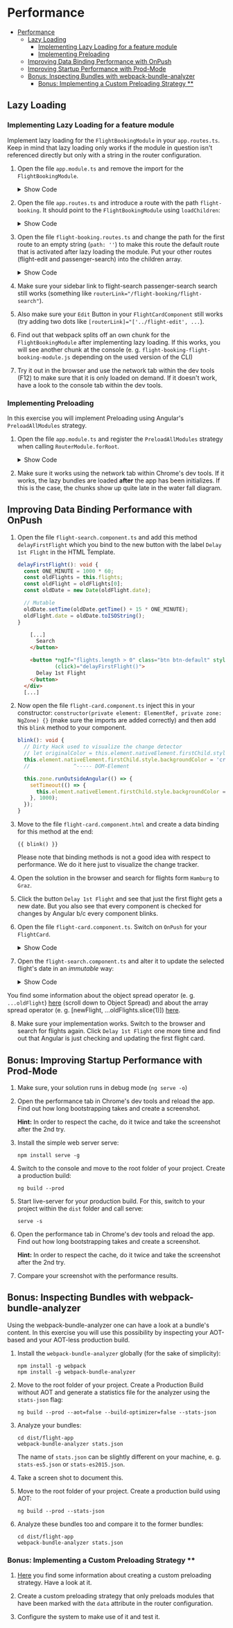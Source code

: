 # Performance
 
- [Performance](#performance)
  - [Lazy Loading](#lazy-loading)
    - [Implementing Lazy Loading for a feature module](#implementing-lazy-loading-for-a-feature-module)
    - [Implementing Preloading](#implementing-preloading)
  - [Improving Data Binding Performance with OnPush](#improving-data-binding-performance-with-onpush)
  - [Improving Startup Performance with Prod-Mode](#improving-startup-performance-with-prod-mode)
  - [Bonus: Inspecting Bundles with webpack-bundle-analyzer](#bonus-inspecting-bundles-with-webpack-bundle-analyzer)
    - [Bonus: Implementing a Custom Preloading Strategy **](#bonus-implementing-a-custom-preloading-strategy-)

## Lazy Loading

### Implementing Lazy Loading for a feature module

Implement lazy loading for the `FlightBookingModule` in your `app.routes.ts`. 
Keep in mind that lazy loading only works if the module in question isn't referenced directly but only with a string in the router configuration. 
   
1. Open the file `app.module.ts` and remove the import for the `FlightBookingModule`.

    <details>
    <summary>Show Code</summary>
    <p>

    ```typescript
    
    @NgModule({
        imports: [
            [...]
            // FlightBookingModule, 
            // ^^ Removed b/c this would prevent lazy loading
            [...]
        ],
        [...]        
    })
    export class AppModule { }
    ```

    </p>
    </details>

2. Open the file `app.routes.ts` and introduce a route with the path `flight-booking`. 
    It should point to the `FlightBookingModule` using `loadChildren`:

    <details>
    <summary>Show Code</summary>
    <p>

    ```typescript
    [...]
    {
        path: 'flight-search',
        loadChildren: () => import('./flight-booking/flight-booking.module').then(m => m.FlightBookingModule) 
    },
    {
        // This route needs to be the last one!
        path: '**',
        [...]
    }
    [...]
    ```

    </p>
    </details>

3. Open the file `flight-booking.routes.ts` and change the path for the first route to an empty string (`path: ''`) to make this route the default route that is activated after lazy loading the module. Put your other routes (flight-edit and passenger-search) into the children array.

    <details>
    <summary>Show Code</summary>
    <p>

    ```typescript
    [...]
   
    export const FLIGHT_BOOKING_ROUTES: Routes = [
      {
        path: 'flight-edit/:id',
        component: FlightEditComponent
      },
      {
        path: 'flight-search',
        component: FlightSearchComponent
      },
      {
        path: 'passenger-search',
        component: PassengerSearchComponent
      }
    ];
    ```
    </p>
    </details>

4. Make sure your sidebar link to flight-search passenger-search search still works (something like `routerLink="/flight-booking/flight-search"`).

5. Also make sure your `Edit` Button in your `FlightCardComponent` still works (try adding two dots like `[routerLink]="['../flight-edit', ...`).

6. Find out that webpack splits off an own chunk for the `FlightBookingModule` after implementing lazy loading. 
If this works, you will see another chunk at the console (e. g.  `flight-booking-flight-booking-module.js` depending on the used version of the CLI)

7. Try it out in the browser and use the network tab within the dev tools (F12) to make sure that it is only loaded on demand. 
   If it doesn't work, have a look to the console tab within the dev tools.

### Implementing Preloading

In this exercise you will implement Preloading using Angular's `PreloadAllModules` strategy.

1. Open the file `app.module.ts` and register the `PreloadAllModules` strategy when calling `RouterModule.forRoot`.

    <details>
    <summary>Show Code</summary>
    <p>
    
    ```typescript
    
    RouterModule.forRoot(APP_ROUTES, {
        preloadingStrategy: PreloadAllModules
    });
    ```
    
    </p>
    </details>

2. Make sure it works using the network tab within Chrome's dev tools. If it works, the lazy bundles are loaded **after** the app has been initializes. If this is the case, the chunks show up quite late in the water fall diagram.

## Improving Data Binding Performance with OnPush

1. Open the file `flight-search.component.ts` and add this method ``delayFirstFlight`` which you bind to the new button with the label `Delay 1st Flight` in the HTML Template.

    ```typescript
    delayFirstFlight(): void {
      const ONE_MINUTE = 1000 * 60;
      const oldFlights = this.flights;
      const oldFlight = oldFlights[0];
      const oldDate = new Date(oldFlight.date);
    
      // Mutable
      oldDate.setTime(oldDate.getTime() + 15 * ONE_MINUTE);
      oldFlight.date = oldDate.toISOString();
    }
    ```

    ```html
        [...]
          Search
        </button>

        <button *ngIf="flights.length > 0" class="btn btn-default" style="margin-left: 10px"
                (click)="delayFirstFlight()">
          Delay 1st Flight
        </button>
      </div>
      [...]
    ```
2. Now open the file `flight-card.component.ts` inject this in your constructor: `constructor(private element: ElementRef, private zone: NgZone) {}` (make sure the imports are added correctly) and then add this `blink` method to your component.

    ```typescript
    blink(): void {
      // Dirty Hack used to visualize the change detector
      // let originalColor = this.element.nativeElement.firstChild.style.backgroundColor;
      this.element.nativeElement.firstChild.style.backgroundColor = 'crimson';
      //              ^----- DOM-Element

      this.zone.runOutsideAngular(() => {
        setTimeout(() => {
          this.element.nativeElement.firstChild.style.backgroundColor = 'white';
        }, 1000);
      });
    }
    ```

3. Move to the file `flight-card.component.html` and create a data binding for this method at the end:
    ```
    {{ blink() }}
    ```
    Please note that binding methods is not a good idea with respect to performance. We do it here just to visualize the change tracker.
    
4. Open the solution in the browser and search for flights form `Hamburg` to `Graz`. 

5. Click the button `Delay 1st Flight` and see that just the first flight gets a new date. But you also see that every component is checked for changes by Angular b/c every component blinks.

6. Open the file `flight-card.component.ts`. Switch on `OnPush` for your `FlightCard`.

    <details>
    <summary>Show Code</summary>
    <p>

    ```typescript
    
    import {ChangeDetectionStrategy} from '@angular/core';
    [...]
    @Component({
        selector: 'flight-card',
        templateUrl: 'flight-card.component.html',
        changeDetection: ChangeDetectionStrategy.OnPush
    })
    export class FlightCardComponent {
        [...]
    }
    ```

    </p>
    </details>

7. Open the `flight-search.component.ts` and alter it to update the selected flight's date in an *immutable* way:

    <details>
    <summary>Show Code</summary>
    <p>

    ```typescript    
    delay() {
        const ONE_MINUTE = 1000 * 60;

        let oldFlights = this.flights;
        let oldFlight = oldFlights[0];
        let oldDate = new Date(oldFlight.date);
        
        // Mutable
        // oldDate.setTime(oldDate.getTime() + 15 * ONE_MINUTE );
        // oldFlight.date = oldDate.toISOString();

        // Immutable
        const newDate = new Date(oldDate.getTime() + 15 * ONE_MINUTE);
        const newFlight: Flight = { ...oldFlight, date: newDate.toISOString() };
        this.flights = [ newFlight, ...oldFlights.slice(1) ];
    }
    ```

</p>
</details>

You find some information about the object spread operator (e. g. `...oldFlight`) [here](https://www.typescriptlang.org/docs/handbook/release-notes/typescript-2-1.html) (scroll down to Object Spread) and about the array spread operator (e. g. [newFlight, ...oldFlights.slice(1)]) [here](https://developer.mozilla.org/en-US/docs/Web/JavaScript/Reference/Operators/Spread_operator).

8. Make sure your implementation works. Switch to the browser and search for flights again. Click `Delay 1st Flight` one more time and find out that Angular is just checking and updating the first flight card.

## Bonus: Improving Startup Performance with Prod-Mode


1. Make sure, your solution runs in debug mode (``ng serve -o``)

1. Open the performance tab in Chrome's dev tools and reload the app. Find out how long bootstrapping takes and create a screenshot. 

    **Hint:** In order to respect the cache, do it twice and take the screenshot after the 2nd try.


1. Install the simple web server serve: 

    ```
    npm install serve -g
    ```

2. Switch to the console and move to the root folder of your project. Create a production build:

    ```
    ng build --prod
    ```
    
3. Start live-server for your production build. For this, switch to your project within the ``dist`` folder and call serve:

    ```
    serve -s
    ```
    
4. Open the performance tab in Chrome's dev tools and reload the app. Find out how long bootstrapping takes and create a screenshot. 

    **Hint:** In order to respect the cache, do it twice and take the screenshot after the 2nd try.

5. Compare your screenshot with the performance results.


## Bonus: Inspecting Bundles with webpack-bundle-analyzer

Using the webpack-bundle-analyzer one can have a look at a bundle's content. In this exercise you will use this possibility by inspecting your AOT-based and your AOT-less production build.

1. Install the `webpack-bundle-analyzer` globally (for the sake of simplicity):
   ```
   npm install -g webpack
   npm install -g webpack-bundle-analyzer
   ```

1. Move to the root folder of your project. Create a Production Build without AOT and generate a statistics file for the analyzer using the `stats-json` flag: 

    ```
    ng build --prod --aot=false --build-optimizer=false --stats-json
    ```

3. Analyze your bundles: 
    ```
    cd dist/flight-app
    webpack-bundle-analyzer stats.json
    ```

    The name of ``stats.json`` can be slightly different on your machine, e. g. ``stats-es5.json`` or ``stats-es2015.json``.

4. Take a screen shot to document this.

5. Move to the root folder of your project. Create a production build using AOT: 

    ```
    ng build --prod --stats-json
    ```

6. Analyze these bundles too and compare it to the former bundles: 

    ```
    cd dist/flight-app
    webpack-bundle-analyzer stats.json
    ```

### Bonus: Implementing a Custom Preloading Strategy **

1. [Here](https://softwarearchitekt.at/post/2016/10/02/optimizing-performance-with-preloading-and-the-new-angular-router.aspx) you find some information about creating a custom preloading strategy. Have a look at it.

2. Create a custom preloading strategy that only preloads modules that have been marked with the `data` attribute in the router configuration.

3. Configure the system to make use of it and test it.
